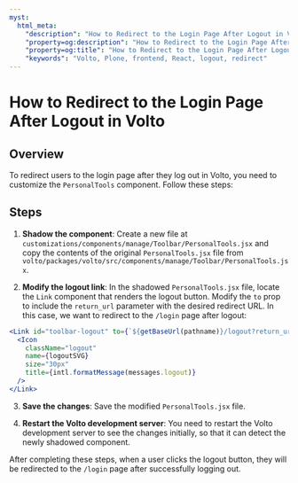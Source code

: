 ```yaml
---
myst:
  html_meta:
    "description": "How to Redirect to the Login Page After Logout in Volto"
    "property=og:description": "How to Redirect to the Login Page After Logout in Volto"
    "property=og:title": "How to Redirect to the Login Page After Logout in Volto"
    "keywords": "Volto, Plone, frontend, React, logout, redirect"
---
```


# How to Redirect to the Login Page After Logout in Volto

## Overview 

To redirect users to the login page after they log out in Volto, you need to customize the `PersonalTools` component. Follow these steps:

## Steps

1. **Shadow the component**: Create a new file at `customizations/components/manage/Toolbar/PersonalTools.jsx` and copy the contents of the original `PersonalTools.jsx` file from `volto/packages/volto/src/components/manage/Toolbar/PersonalTools.jsx`.

2. **Modify the logout link**: In the shadowed `PersonalTools.jsx` file, locate the `Link` component that renders the logout button. Modify the `to` prop to include the `return_url` parameter with the desired redirect URL. In this case, we want to redirect to the `/login` page after logout:

```jsx
<Link id="toolbar-logout" to={`${getBaseUrl(pathname)}/logout?return_url=/login`}>
  <Icon
    className="logout"
    name={logoutSVG}
    size="30px"
    title={intl.formatMessage(messages.logout)}
  />
</Link>
```

3. **Save the changes**: Save the modified `PersonalTools.jsx` file.

4. **Restart the Volto development server**: You need to restart the Volto development server to see the changes initially, so that it can detect the newly shadowed component.

After completing these steps, when a user clicks the logout button, they will be redirected to the `/login` page after successfully logging out.

